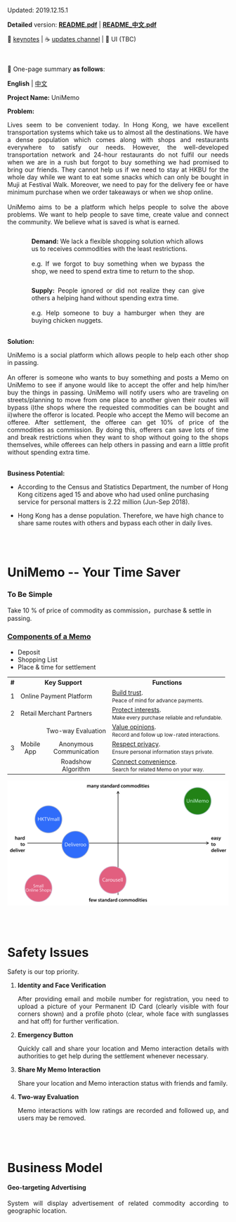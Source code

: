 Updated: 2019.12.15.1

**Detailed** version: **[README.pdf](https://github.com/xemexpress/UniMemo/blob/master/exported/README/README.pdf)** | **[README_中文.pdf](https://github.com/xemexpress/UniMemo/blob/master/exported/README/README_Chinese.pdf)** 

:memo:&nbsp;[keynotes](https://github.com/xemexpress/UniMemo/blob/master/exported/Beginning/Beginning.pdf) |​ :coffee:&nbsp;[updates channel](https://t.me/unimemo_updates) | :moyai:&nbsp;UI (TBC)

<br/>

:beginner: One-page summary **as follows**:

**English** | [中文](https://github.com/xemexpress/UniMemo/blob/master/README_Chinese.md)

**Project Name:** UniMemo

**Problem:**

<div style="text-align: justify;">
Lives seem to be convenient today. In Hong Kong, we have excellent transportation systems which take us to almost all the destinations. We have a dense population which comes along with shops and restaurants everywhere to satisfy our needs. However, the well-developed transportation network and 24-hour restaurants do not fulfil our needs when we are in a rush but forgot to buy something we had promised to bring our friends. They cannot help us if we need to stay at HKBU for the whole day while we want to eat some snacks which can only be bought in Muji at Festival Walk. Moreover, we need to pay for the delivery fee or have minimum purchase when we order takeaways or when we shop online.
</div>

<br/>

<div style="text-align: justify;">
UniMemo aims to be a platform which helps people to solve the above problems. We want to help people to save time, create value and connect the community. We believe what is saved is what is earned.
</div>

<br/>

<div style='margin: 10px 55px 0;'>
<b>Demand:</b> We lack a flexible shopping solution which allows us to receives commodities with the least restrictions.
</div>
<br/>
<div style='margin: 0 55px; text-align: justify;'>
e.g. If we forgot to buy something when we bypass the shop, we need to spend extra time to return to the shop.
</div>
<br/>
<div style='margin: 10px 55px 0; text-align: justify;'>
<b>Supply:</b> People ignored or did not realize they can give others a helping hand without spending extra time.
</div>
<br/>
<div style='margin: 0 55px; text-align: justify;'>
e.g. Help someone to buy a hamburger when they are buying chicken nuggets.
</div>

<br/>

**Solution:**

<div style="text-align: justify;">
UniMemo is a social platform which allows people to help each other shop in passing.
</div>

<br/>

<div style="text-align: justify;">
An offerer is someone who wants to buy something and posts a Memo on UniMemo to see if anyone would like to accept the offer and help him/her buy the things in passing. UniMemo will notify users who are traveling on streets/planning to move from one place to another given their routes will bypass i)the shops where the requested commodities can be bought and ii)where the offeror is located. People who accept the Memo will become an offeree. After settlement, the offeree can get 10% of price of the commodities as commission. By doing this, offerers can save lots of time and break restrictions when they want to shop without going to the shops themselves, while offerees can help others in passing and earn a little profit without spending extra time.
</div>

<br/>

**Business Potential:**

- According to the Census and Statistics Department, the number of Hong Kong citizens aged 15 and above who had used online purchasing service for personal matters is 2.22 million (Jun-Sep 2018).

- Hong Kong has a dense population. Therefore, we have high chance to share same routes with others and bypass each other in daily lives.

<br/>

<br/>

# UniMemo -- Your Time Saver

### To Be Simple

Take 10 % of price of commodity as commission，purchase & settle in passing.

### <u>Components of a Memo</u>

- Deposit
- Shopping List
- Place & time for settlement

<table>
  <tr>
    <th style="text-align:center">#</th>
    <th colspan="2">Key Support</th>
    <th>Functions</th>
  </tr>
  <tr>
    <td style="text-align:center">1</td>
    <td colspan="2">Online Payment Platform</td>
    <td><u>Build trust</u>.<div><small>Peace of mind for advance payments.</small></div></td>
  </tr>
  <tr>
    <td style="text-align:center">2</td>
    <td colspan="2">Retail Merchant Partners</td>
    <td><u>Protect interests</u>.<div><small>Make every purchase reliable and refundable.</small></div></td>
  </tr>
  <tr>
    <td style="text-align:center" rowspan="3">3</td>
    <td style="text-align:center" rowspan="3">Mobile<br/>App</td>
    <td style="text-align:center">Two-way Evaluation</td>
    <td><u>Value opinions</u>.<div><small>Record and follow up low-rated interactions.</small></div></td>
  </tr>
  <tr>
    <td style="text-align:center">Anonymous<br/>Communication</td>
    <td><u>Respect privacy</u>.<div><small>Ensure personal information stays private.</small></div></td>
  </tr>
  <tr>
    <td style="text-align:center">Roadshow<br/>Algorithm</td>
    <td><u>Connect convenience</u>.<div><small>Search for related Memo on your way.</small></div></td>
  </tr>
</table>

![Positioning](https://raw.githubusercontent.com/xemexpress/UniMemo/master/exported/README/Positioning.jpg)

<br/><br/>

# Safety Issues

Safety is our top priority.

1. **Identity and Face Verification**

   <div style="text-align: justify;">After providing email and mobile number for registration, you need to upload a picture of your Permanent ID Card (clearly visible with four corners shown) and a profile photo (clear, whole face with sunglasses and hat off) for further verification.</div>

2. **Emergency Button**

   <div style="text-align: justify;">Quickly call and share your location and Memo interaction details with authorities to get help during the settlement whenever necessary.</div>

3. **Share My Memo Interaction**

   <div style="text-align: justify;">Share your location and Memo interaction status with friends and family.</div>

4. **Two-way Evaluation**

   <div style="text-align: justify;">Memo interactions with low ratings are recorded and followed up, and users may be removed.</div>

<br/><br/>

# Business Model

#### Geo-targeting Advertising

<div style="text-align: justify;">
System will display advertisement of related commodity according to geographic location.
</div>

